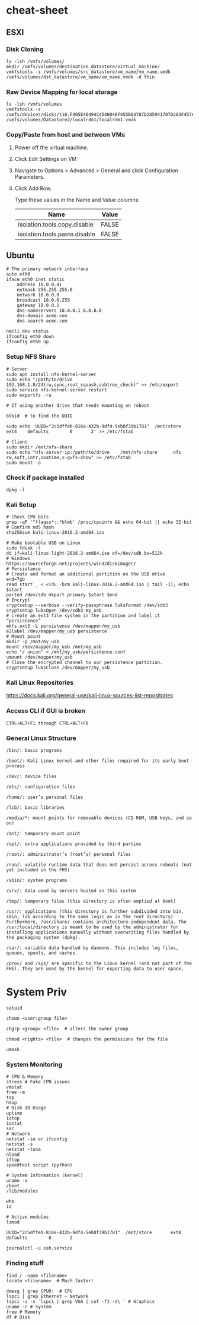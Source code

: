 # cheat-sheet

## ESXI
### Disk Cloning
```shell
ls -lsh /vmfs/volumes/
mkdir /vmfs/volumes/destination_datastore/virtual_machine/
vmkfstools -i /vmfs/volumes/src_datastore/vm_name/vm_name.vmdk /vmfs/volumes/dst_datastore/vm_name/vm_name.vmdk -d thin
```

### Raw Device Mapping for local storage
```shell
ls -lsh /vmfs/volumes
vmkfstools -z /vmfs/devices/disks/t10.F405E46494C4540046F455B64787D285941707D203F45765 /vmfs/volumes/Datastore2/localrdm1/localrdm1.vmdk
```

### Copy/Paste from host and between VMs
1. Power off the virtual machine.
2. Click Edit Settings on VM
3. Navigate to Options > Advanced > General and click Configuration Parameters.
4. Click Add Row.  

    Type these values in the Name and Value columns:
    
    | Name                              | Value |
    | --------------------------------- |:-----:|
    | isolation.tools.copy.disable      | FALSE |
    | isolation.tools.paste.disable     | FALSE |



## Ubuntu
```shell
# The primary network interface
auto eth0
iface eth0 inet static
    address 10.0.0.41
    netmask 255.255.255.0
    network 10.0.0.0
    broadcast 10.0.0.255
    gateway 10.0.0.1
    dns-nameservers 10.0.0.1 8.8.8.8
    dns-domain acme.com
    dns-search acme.com

nmcli dev status
ifconfig eth0 down
ifconfig eth0 up
```
### Setup NFS Share
```shell
# Server
sudo apt install nfs-kernel-server
sudo echo "/path/to/drive     192.168.1.0/24(rw,sync,root_squash,subtree_check)" >> /etc/export
sudo service nfs-kernel-server restart
sudo exportfs -ra

# If using another drive that needs mounting on reboot

blkid  # to find the UUID

sudo echo 'UUID="2c5dffeb-816a-432b-9df4-5eb0f39b1781"  /mnt/store       ext4    defaults        0       2' >> /etc/fstab

# Client
sudo mkdir /mnt/nfs-share
sudo echo "nfs-server-ip:/path/to/drive    /mnt/nfs-share      nfs       rw,soft,intr,noatime,x-gvfs-show" >> /etc/fstab
sudo mount -a
```

### Check if package installed
```shell
dpkg -l
```

### Kali Setup
```shell
# Check CPU bits
grep -qP '^flagss*:.*blmb' /proc/cpuinfo && echo 64-bit || echo 32-bit
# Confirm md5 hash
sha256sum kali-linux-2016.2-amd64.iso

# Make bootable USB on Linux
sudo fdisk -l
dd if=kali-linux-light-2016.2-amd64.iso of=/dev/sdb bs=512k
# Windows
https://sourceforge.net/projects/win32diskimager/
# Persistance
# Create and format an additional partition on the USB drive
end=7gb
read start _ < <(du -bcm kali-linux-2016.2-amd64.iso | tail -1); echo $start
parted /dev/sdb mkpart primary $start $end
# Encrypt
cryptsetup --verbose --verify-passphrase luksFormat /dev/sdb3
cryptsetup luksOpen /dev/sdb3 my_usb
# create an ext3 file system in the partition and label it “persistence”
mkfs.ext3 -L persistence /dev/mapper/my_usb
e2label /dev/mapper/my_usb persistence
# Mount point
mkdir -p /mnt/my_usb
mount /dev/mapper/my_usb /mnt/my_usb
echo "/ union" > /mnt/my_usb/persistence.conf
umount /dev/mapper/my_usb
# Close the encrypted channel to our persistence partition.
cryptsetup luksClose /dev/mapper/my_usb
```
### Kali Linux Repositories
https://docs.kali.org/general-use/kali-linux-sources-list-repositories

### Access CLI if GUI is broken
```shell
CTRL+ALT+F1 through CTRL+ALT+F6
```
### General Linux Structure
```
/bin/: basic programs

/boot/: Kali Linux kernel and other files required for its early boot process

/dev/: device files

/etc/: configuration files

/home/: user’s personal files

/lib/: basic libraries

/media/*: mount points for removable devices (CD-ROM, USB keys, and so on)

/mnt/: temporary mount point

/opt/: extra applications provided by third parties

/root/: administrator’s (root’s) personal files

/run/: volatile runtime data that does not persist across reboots (not yet included in the FHS)

/sbin/: system programs

/srv/: data used by servers hosted on this system

/tmp/: temporary files (this directory is often emptied at boot)

/usr/: applications (this directory is further subdivided into bin, sbin, lib according to the same logic as in the root directory) Furthermore, /usr/share/ contains architecture-independent data. The /usr/local/directory is meant to be used by the administrator for installing applications manually without overwriting files handled by the packaging system (dpkg).

/var/: variable data handled by daemons. This includes log files, queues, spools, and caches.

/proc/ and /sys/ are specific to the Linux kernel (and not part of the FHS). They are used by the kernel for exporting data to user space.
```

# System Priv
``` shell
setuid 

chown <user:group file>

chgrp <group> <file>  # alters the owner group

chmod <rights> <file>  # changes the permissions for the file

umask
```

### System Monitoring
```shell
# CPU & Memory
stress # Fake CPN issues
vmstat
free -m
top
htop
# Disk IO Usage
uptime
iotop
iostat
sar
# Network
netstat -ie or ifconfig
netstat -s
netstat -tuna
nload
iftop
speedtest script (python)

# System Information (kernel)
uname -a
/boot
/lib/modules

who
id

# Active modules
lsmod

UUID="2c5dffeb-816a-432b-9df4-5eb0f39b1781"  /mnt/store       ext4    defaults        0       2

journalctl -u ssh.service
```
### Finding stuff
```shell
find / -name <filename>
locate <filename>  # Much faster!

dmesg | grep CPU0:  # CPU
lspci | grep Ethernet ~ Network
lspci -v -s `lspci | grep VGA | cut -f1 -d\ ` # Graphics
uname -r # System
free # Memory
df # Disk


```
